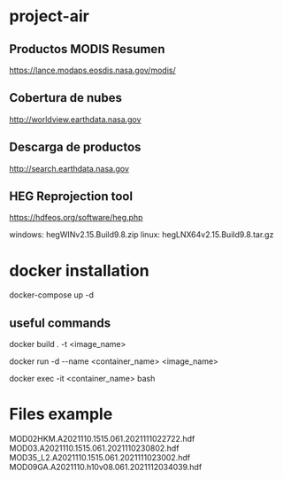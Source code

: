# project-air

## Productos MODIS Resumen
https://lance.modaps.eosdis.nasa.gov/modis/

## Cobertura de nubes
http://worldview.earthdata.nasa.gov

## Descarga de productos
http://search.earthdata.nasa.gov

## HEG Reprojection tool
https://hdfeos.org/software/heg.php

windows: hegWINv2.15.Build9.8.zip
linux: hegLNX64v2.15.Build9.8.tar.gz

# docker installation

docker-compose up -d

## useful commands

docker build . -t <image_name>

docker run -d --name <container_name> <image_name>

docker exec -it <container_name> bash


# Files example
MOD02HKM.A2021110.1515.061.2021111022722.hdf
MOD03.A2021110.1515.061.2021110230802.hdf
MOD35_L2.A2021110.1515.061.2021111023002.hdf
MOD09GA.A2021110.h10v08.061.2021112034039.hdf